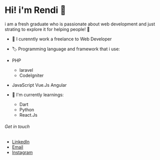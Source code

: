 # Hi! i'm Rendi :wave:

i am a fresh graduate who is passionate about web development and just strating to explore it for helping people! :white_heart:

- :receipt: I curenntly work a freelance to Web Developer

- :label: Programming language and framework that i use:
- PHP
  - laravel
  - CodeIgniter
- JavaScript
  Vue.Js
  Angular
- :iphone: I'm currently learnings:
  - Dart
  - Python
  - React.Js

###### Get in touch

- [LinkedIn](https://www.linkedin.com/in/rendi-lutfi-ramadhan-1ab5071a6/)
- [Email](https://mail.google.com/mail/u/0/?view=cm&tf=1&fs=1&to=rendilutfi24@gmail.com)
- [Instagram](https://www.instagram.com/_masrenndi/)
